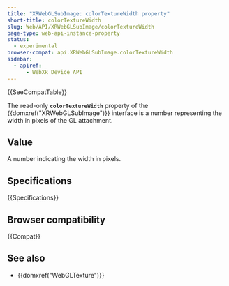 ```yaml
---
title: "XRWebGLSubImage: colorTextureWidth property"
short-title: colorTextureWidth
slug: Web/API/XRWebGLSubImage/colorTextureWidth
page-type: web-api-instance-property
status:
  - experimental
browser-compat: api.XRWebGLSubImage.colorTextureWidth
sidebar:
  - apiref:
      - WebXR Device API
---
```


{{SeeCompatTable}}

The read-only **`colorTextureWidth`** property of the {{domxref("XRWebGLSubImage")}} interface is a number representing the width in pixels of the GL attachment.

## Value

A number indicating the width in pixels.

## Specifications

{{Specifications}}

## Browser compatibility

{{Compat}}

## See also

- {{domxref("WebGLTexture")}}
